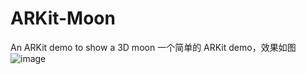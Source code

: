 # ARKit-Moon
An ARKit demo to show a 3D moon 
一个简单的 ARKit demo，效果如图
![image](https://github.com/wayne798/ARKit-Moon/blob/master/pics/moon.PNG)

